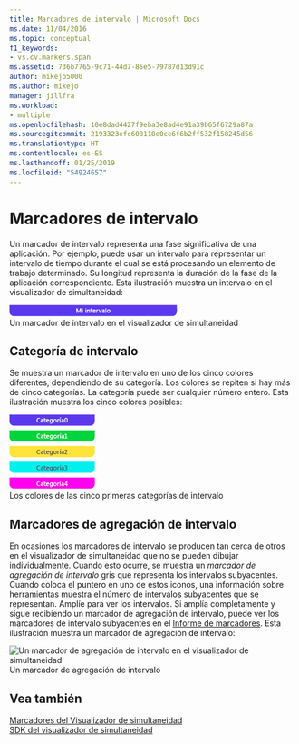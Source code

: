 ```yaml
---
title: Marcadores de intervalo | Microsoft Docs
ms.date: 11/04/2016
ms.topic: conceptual
f1_keywords:
- vs.cv.markers.span
ms.assetid: 736b7765-9c71-44d7-85e5-79787d13d91c
author: mikejo5000
ms.author: mikejo
manager: jillfra
ms.workload:
- multiple
ms.openlocfilehash: 10e8dad4427f9eba3e8ad4e91a39b65f6729a87a
ms.sourcegitcommit: 2193323efc608118e0ce6f6b2ff532f158245d56
ms.translationtype: HT
ms.contentlocale: es-ES
ms.lasthandoff: 01/25/2019
ms.locfileid: "54924657"
---
```

# <a name="span-markers"></a>Marcadores de intervalo
Un marcador de intervalo representa una fase significativa de una aplicación. Por ejemplo, puede usar un intervalo para representar un intervalo de tiempo durante el cual se está procesando un elemento de trabajo determinado. Su longitud representa la duración de la fase de la aplicación correspondiente. Esta ilustración muestra un intervalo en el visualizador de simultaneidad:  
  
 ![Un marcador de intervalo en el visualizador de simultaneidad](../profiling/media/cvmarkerspan.png "CVMarkerSpan")  
Un marcador de intervalo en el visualizador de simultaneidad  
  
## <a name="span-category"></a>Categoría de intervalo  
 Se muestra un marcador de intervalo en uno de los cinco colores diferentes, dependiendo de su categoría. Los colores se repiten si hay más de cinco categorías. La categoría puede ser cualquier número entero. Esta ilustración muestra los cinco colores posibles:  
  
 ![Cinco intervalos en distintas categorías](../profiling/media/cvmarkerspancategory.png "CVMarkerSpanCategory")  
Los colores de las cinco primeras categorías de intervalo  
  
## <a name="span-aggregation-markers"></a>Marcadores de agregación de intervalo  
 En ocasiones los marcadores de intervalo se producen tan cerca de otros en el visualizador de simultaneidad que no se pueden dibujar individualmente. Cuando esto ocurre, se muestra un *marcador de agregación de intervalo* gris que representa los intervalos subyacentes. Cuando coloca el puntero en uno de estos iconos, una información sobre herramientas muestra el número de intervalos subyacentes que se representan. Amplíe para ver los intervalos. Si amplía completamente y sigue recibiendo un marcador de agregación de intervalo, puede ver los marcadores de intervalo subyacentes en el [Informe de marcadores](../profiling/markers-report.md). Esta ilustración muestra un marcador de agregación de intervalo:  
  
 ![Un marcador de agregación de intervalo en el visualizador de simultaneidad](../profiling/media/cvmarkerspanaggregate.png "CVMarkerSpanAggregate")  
Un marcador de agregación de intervalo  
  
## <a name="see-also"></a>Vea también  
 [Marcadores del Visualizador de simultaneidad](../profiling/concurrency-visualizer-markers.md)   
 [SDK del visualizador de simultaneidad](../profiling/concurrency-visualizer-sdk.md)